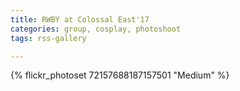 ```yaml
---
title: RWBY at Colossal East'17
categories: group, cosplay, photoshoot
tags: rss-gallery

---
```


{% flickr_photoset 72157688187157501 "Medium" %}